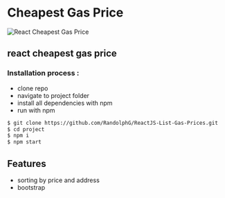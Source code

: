 #  Cheapest Gas Price


![React Cheapest Gas Price](https://github.com/RandolphG/Kalendar/blob/master/public/_calendar06.gif?raw=true)


## react cheapest gas price

### Installation process :

- clone repo
- navigate to project folder
- install all dependencies with npm
- run with npm


```bash
$ git clone https://github.com/RandolphG/ReactJS-List-Gas-Prices.git
$ cd project
$ npm i
$ npm start
```
## Features
- sorting by price and address
- bootstrap
